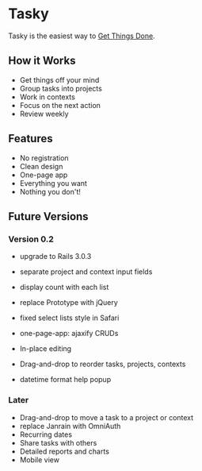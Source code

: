 # Tasky

Tasky is the easiest way to [Get Things Done](http://en.wikipedia.org/wiki/Getting_Things_Done).

## How it Works

* Get things off your mind
* Group tasks into projects
* Work in contexts
* Focus on the next action
* Review weekly

## Features

* No registration
* Clean design
* One-page app
* Everything you want
* Nothing you don't!

## Future Versions

### Version 0.2

* upgrade to Rails 3.0.3
* separate project and context input fields
* display count with each list
* replace Prototype with jQuery
* fixed select lists style in Safari
 
* one-page-app: ajaxify CRUDs
* In-place editing
* Drag-and-drop to reorder tasks, projects, contexts
* datetime format help popup

### Later

* Drag-and-drop to move a task to a project or context
* replace Janrain with OmniAuth
* Recurring dates
* Share tasks with others
* Detailed reports and charts
* Mobile view